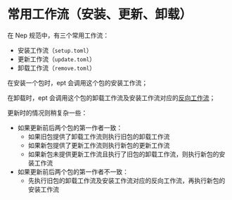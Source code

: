 # 常用工作流（安装、更新、卸载）
在 Nep 规范中，有三个常用工作流：
* 安装工作流（`setup.toml`）
* 更新工作流（`update.toml`）
* 卸载工作流（`remove.toml`）

在安装一个包时，ept 会调用这个包的安装工作流；

在卸载时，ept 会调用这个包的卸载工作流及安装工作流对应的[反向工作流](./4-reserve.md)；

更新时的情况则稍复杂一些：
* 如果更新前后两个包的第一作者一致：
  * 如果旧包提供了卸载工作流则执行旧包的卸载工作流
  * 如果新包提供了更新工作流则执行新包的更新工作流
  * 如果新包未提供更新工作流且执行了旧包的卸载工作流，则执行新包的安装工作流
* 如果更新前后两个包的第一作者不一致：
  * 先执行旧包的卸载工作流及安装工作流对应的反向工作流，再执行新包的安装工作流